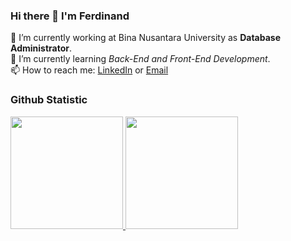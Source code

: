### Hi there 👋 I'm Ferdinand

🔭 I’m currently working at Bina Nusantara University as **Database Administrator**.\
🌱 I’m currently learning *Back-End and Front-End Development*.\
📫 How to reach me: [LinkedIn](https://www.linkedin.com/in/ferdinand-gunawan-08aa44192/) or [Email](mailto:ferdinandg066@gmail.com)

### Github Statistic

<p align="left">
<a href="https://github.com/ferdinand066">
  <img height="180em" src="https://github-readme-stats.vercel.app/api?username=ferdinand066&show_icons=true&include_all_commits=true&count_private=true&theme=cobalt" />
  <img height="180em" src="https://github-readme-stats.vercel.app/api/top-langs/?username=ferdinand066&layout=compact&theme=cobalt" />
</a>
</p>
